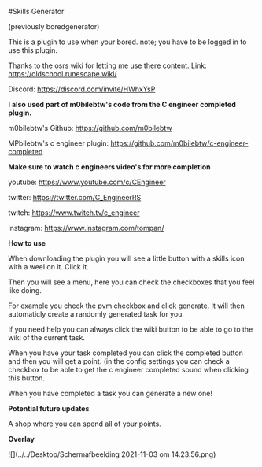 #Skills Generator

(previously boredgenerator)

This is a plugin to use when your bored.
note; you have to be logged in to use this plugin.

Thanks to the osrs wiki for letting me use there content.
Link: https://oldschool.runescape.wiki/

Discord: https://discord.com/invite/HWhxYsP



**I also used part of m0bilebtw's code from the C engineer completed plugin.**

m0bilebtw's Github: https://github.com/m0bilebtw

MPbilebtw's c engineer plugin: https://github.com/m0bilebtw/c-engineer-completed


**Make sure to watch c engineers video's for more completion**

youtube: https://www.youtube.com/c/CEngineer

twitter: https://twitter.com/C_EngineerRS

twitch: https://www.twitch.tv/c_engineer

instagram: https://www.instagram.com/tompan/



**How to use**

When downloading the plugin you will see a little button with a skills icon with a weel on it. Click it.

Then you will see a menu, here you can check the checkboxes that you feel like doing. 

For example you check the pvm checkbox and click generate. It will then automaticly create a randomly generated task for you.

If you need help you can always click the wiki button to be able to go to the wiki of the current task.

When you have your task completed you can click the completed button and then you will get a point. (in the config settings you can check a checkbox to be able to get the c engineer completed sound when clicking this button.

When you have completed a task you can generate a new one!

**Potential future updates**

A shop where you can spend all of your points.

**Overlay**

![](../../Desktop/Schermafbeelding 2021-11-03 om 14.23.56.png)
